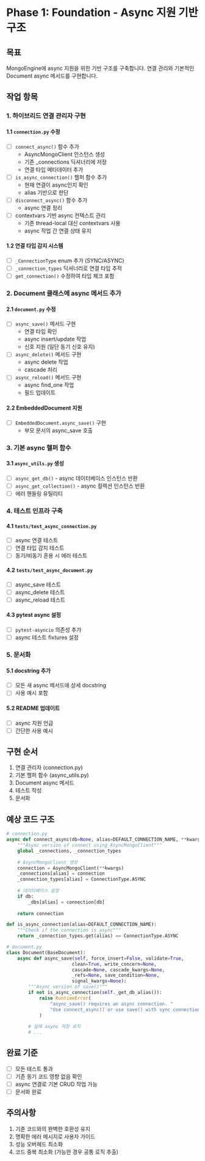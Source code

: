 # Phase 1: Foundation - Async 지원 기반 구조

## 목표
MongoEngine에 async 지원을 위한 기반 구조를 구축합니다. 연결 관리와 기본적인 Document async 메서드를 구현합니다.

## 작업 항목

### 1. 하이브리드 연결 관리자 구현

#### 1.1 `connection.py` 수정
- [ ] `connect_async()` 함수 추가
  - AsyncMongoClient 인스턴스 생성
  - 기존 _connections 딕셔너리에 저장
  - 연결 타입 메타데이터 추가
- [ ] `is_async_connection()` 헬퍼 함수 추가
  - 현재 연결이 async인지 확인
  - alias 기반으로 판단
- [ ] `disconnect_async()` 함수 추가
  - async 연결 정리
- [ ] contextvars 기반 async 컨텍스트 관리
  - 기존 thread-local 대신 contextvars 사용
  - async 작업 간 연결 상태 유지

#### 1.2 연결 타입 감지 시스템
- [ ] `_ConnectionType` enum 추가 (SYNC/ASYNC)
- [ ] `_connection_types` 딕셔너리로 연결 타입 추적
- [ ] `get_connection()` 수정하여 타입 체크 포함

### 2. Document 클래스에 async 메서드 추가

#### 2.1 `document.py` 수정
- [ ] `async_save()` 메서드 구현
  - 연결 타입 확인
  - async insert/update 작업
  - 신호 지원 (일단 동기 신호 유지)
- [ ] `async_delete()` 메서드 구현
  - async delete 작업
  - cascade 처리
- [ ] `async_reload()` 메서드 구현
  - async find_one 작업
  - 필드 업데이트

#### 2.2 EmbeddedDocument 지원
- [ ] `EmbeddedDocument.async_save()` 구현
  - 부모 문서의 async_save 호출

### 3. 기본 async 헬퍼 함수

#### 3.1 `async_utils.py` 생성
- [ ] `async_get_db()` - async 데이터베이스 인스턴스 반환
- [ ] `async_get_collection()` - async 컬렉션 인스턴스 반환
- [ ] 에러 핸들링 유틸리티

### 4. 테스트 인프라 구축

#### 4.1 `tests/test_async_connection.py`
- [ ] async 연결 테스트
- [ ] 연결 타입 감지 테스트
- [ ] 동기/비동기 혼용 시 에러 테스트

#### 4.2 `tests/test_async_document.py`
- [ ] async_save 테스트
- [ ] async_delete 테스트
- [ ] async_reload 테스트

#### 4.3 pytest async 설정
- [ ] `pytest-asyncio` 의존성 추가
- [ ] async 테스트 fixtures 설정

### 5. 문서화

#### 5.1 docstring 추가
- [ ] 모든 새 async 메서드에 상세 docstring
- [ ] 사용 예시 포함

#### 5.2 README 업데이트
- [ ] async 지원 언급
- [ ] 간단한 사용 예시

## 구현 순서

1. 연결 관리자 (connection.py)
2. 기본 헬퍼 함수 (async_utils.py)
3. Document async 메서드
4. 테스트 작성
5. 문서화

## 예상 코드 구조

```python
# connection.py
async def connect_async(db=None, alias=DEFAULT_CONNECTION_NAME, **kwargs):
    """Async version of connect using AsyncMongoClient"""
    global _connections, _connection_types
    
    # AsyncMongoClient 생성
    connection = AsyncMongoClient(**kwargs)
    _connections[alias] = connection
    _connection_types[alias] = ConnectionType.ASYNC
    
    # 데이터베이스 설정
    if db:
        _dbs[alias] = connection[db]
    
    return connection

def is_async_connection(alias=DEFAULT_CONNECTION_NAME):
    """Check if the connection is async"""
    return _connection_types.get(alias) == ConnectionType.ASYNC

# document.py
class Document(BaseDocument):
    async def async_save(self, force_insert=False, validate=True, 
                        clean=True, write_concern=None, 
                        cascade=None, cascade_kwargs=None, 
                        _refs=None, save_condition=None, 
                        signal_kwargs=None):
        """Async version of save()"""
        if not is_async_connection(self._get_db_alias()):
            raise RuntimeError(
                "async_save() requires an async connection. "
                "Use connect_async() or use save() with sync connection."
            )
        
        # 실제 async 저장 로직
        # ...
```

## 완료 기준

- [ ] 모든 테스트 통과
- [ ] 기존 동기 코드 영향 없음 확인
- [ ] async 연결로 기본 CRUD 작업 가능
- [ ] 문서화 완료

## 주의사항

1. 기존 코드와의 완벽한 호환성 유지
2. 명확한 에러 메시지로 사용자 가이드
3. 성능 오버헤드 최소화
4. 코드 중복 최소화 (가능한 경우 공통 로직 추출)